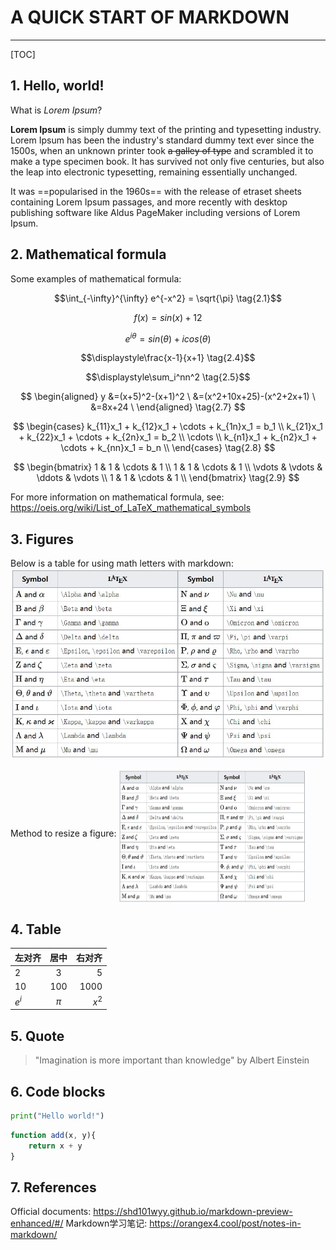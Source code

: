 # A QUICK START OF MARKDOWN
---
[TOC]

## 1. Hello, world!
What is *Lorem Ipsum*?

**Lorem Ipsum** is simply dummy text of the printing and  typesetting industry. Lorem Ipsum has been the industry's  standard dummy text ever since the 1500s, when an unknown  printer took ~~a galley of type~~ and scrambled it to make a  type specimen book. It has survived not only five centuries, but also the leap into electronic typesetting,  remaining essentially unchanged. 

It was ==popularised in the 1960s== with the release of etraset sheets containing Lorem Ipsum passages, and more recently with desktop publishing software like Aldus PageMaker including versions of Lorem Ipsum.

## 2. Mathematical formula
Some examples of mathematical formula:

$$\int_{-\infty}^{\infty} e^{-x^2} = \sqrt{\pi} \tag{2.1}$$

$$f(x) = sin(x) + 12 \tag{2.2}$$

$$e^{i\theta} = sin(\theta) + icos(\theta) \tag{2.3}$$

$$\displaystyle\frac{x-1}{x+1} \tag{2.4}$$

$$\displaystyle\sum_i^nn^2 \tag{2.5}$$

$$
\begin{aligned}
y &=(x+5)^2-(x+1)^2 \
&=(x^2+10x+25)-(x^2+2x+1) \
&=8x+24 \
\end{aligned}
\tag{2.7}
$$

$$
\begin{cases}
k_{11}x_1 + k_{12}x_1 + \cdots + k_{1n}x_1 = b_1 \\
k_{21}x_1 + k_{22}x_1 + \cdots + k_{2n}x_1 = b_2 \\
\cdots \\
k_{n1}x_1 + k_{n2}x_1 + \cdots + k_{nn}x_1 = b_n \\
\end{cases}
\tag{2.8}
$$

$$
\begin{bmatrix}
1 & 1 & \cdots & 1 \\
1 & 1 & \cdots & 1 \\
\vdots & \vdots & \ddots & \vdots \\
1 & 1 & \cdots & 1 \\
\end{bmatrix}
\tag{2.9}
$$

For more information on mathematical formula, see: https://oeis.org/wiki/List_of_LaTeX_mathematical_symbols

## 3. Figures
Below is a table for using math letters with markdown:
![Math letters -w150](math_letters.JPG)

Method to resize a figure:
<img src="math_letters.JPG" alt="Math letters" width="300" height="213" align="middle" />

## 4. Table
左对齐|居中|右对齐
:--|:--:|--:
2|3|5
10|100|1000
$e^i$|${\pi}$|$x^2$

## 5. Quote
> "Imagination is more important than knowledge"
> by Albert Einstein

## 6. Code blocks
``` python (cmd = true)
print("Hello world!")
```
```javascript {.line-numbers}
function add(x, y){
    return x + y
}
```

## 7. References
Official documents: https://shd101wyy.github.io/markdown-preview-enhanced/#/
Markdown学习笔记: https://orangex4.cool/post/notes-in-markdown/